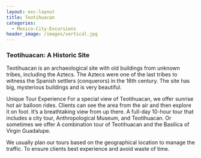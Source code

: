 ```yaml
---
layout: exc-layout
title: Teotihuacan
categories:
  - Mexico-City-Excursions
header_image: /images/vertical.jpg
---
```


### Teotihuacan: A Historic Site

Teotihuacan is an archaeological site with old buildings from unknown tribes, including the Aztecs. The Aztecs were one of the last tribes to witness the Spanish settlers (conquerors) in the 16th century. The site has big, mysterious buildings and is very beautiful.

Unique Tour Experience
For a special view of Teotihuacan, we offer sunrise hot air balloon rides. Clients can see the area from the air and then explore it on foot. It’s a breathtaking view from up there.
A full-day 10-hour tour that includes a city tour, Anthropological Museum, and Teotihuacan.
Or sometimes we offer A combination tour of Teotihuacan and the Basilica of Virgin Guadalupe.

We usually plan our tours based on the geographical location to manage the traffic. To ensure clients best experience and avoid waste of time.
